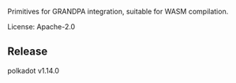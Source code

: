 Primitives for GRANDPA integration, suitable for WASM compilation.

License: Apache-2.0


## Release

polkadot v1.14.0
